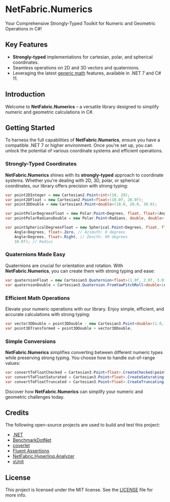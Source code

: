 ﻿# NetFabric.Numerics

Your Comprehensive Strongly-Typed Toolkit for Numeric and Geometric Operations in C#!

## Key Features

- **Strongly-typed** implementations for cartesian, polar, and spherical coordinates.
- Seamless operations on 2D and 3D vectors and quaternions.
- Leveraging the latest [generic math](https://learn.microsoft.com/en-us/dotnet/standard/generics/math) features, available in .NET 7 and C# 11.

## Introduction

Welcome to **NetFabric.Numerics** – a versatile library designed to simplify numeric and geometric calculations in C#.

## Getting Started

To harness the full capabilities of **NetFabric.Numerics**, ensure you have a compatible .NET 7 or higher environment. Once you're set up, you can unlock the potential of various coordinate systems and efficient operations.

### Strongly-Typed Coordinates

**NetFabric.Numerics** shines with its **strongly-typed** approach to coordinate systems. Whether you're dealing with 2D, 3D, polar, or spherical coordinates, our library offers precision with strong typing:

```csharp
var point2DInteger = new Cartesian2.Point<int>(10, 20);
var point2DFloat = new Cartesian2.Point<float>(10.0f, 20.0f);
var point3DDouble = new Cartesian3.Point<double>(10.0, 20.0, 30.0);

var pointPolarDegreesFloat = new Polar.Point<Degrees, float, float>(Angle<Degrees, float>.Right, 10.0f);
var pointPolarRadiansDouble = new Polar.Point<Radians, double, double>(new Angle<Radians, double>(Math.PI), 10.0f);

var pointSphericalDegreesFloat = new Spherical.Point<Degrees, float, float>(
    Angle<Degrees, float>.Zero, // Azimuth: 0 degrees
    Angle<Degrees, float>.Right, // Zenith: 90 degrees
    10.0f); // Radius
```

### Quaternions Made Easy

Quaternions are crucial for orientation and rotation. With **NetFabric.Numerics**, you can create them with strong typing and ease:

```csharp
var quaternionFloat = new Cartesian3.Quaternion<float>(1.0f, 2.0f, 3.0f, 4.0f);
var quaternionDouble = Cartesian3.Quaternion.FromYawPitchRoll<double>(Angle<Radians, double>.Zero, Angle<Radians, double>.Right);
```

### Efficient Math Operations

Elevate your numeric operations with our library. Enjoy simple, efficient, and accurate calculations with strong typing:

```csharp
var vector3DDouble = point3DDouble - new Cartesian3.Point<double>(1.0, 1.0, 1.0);
var point3DTransformed = point3DDouble + vector3DDouble;
```

### Simple Conversions

**NetFabric.Numerics** simplifies converting between different numeric types while preserving strong typing. You choose how to handle out-of-range values:

```csharp
var convertToFloatChecked = Cartesian3.Point<float>.CreateChecked(point3DDouble);
var convertToFloatSaturated = Cartesian3.Point<float>.CreateSaturating(point3DDouble);
var convertToFloatTruncated = Cartesian3.Point<float>.CreateTruncating(point3DDouble);
```

Discover how **NetFabric.Numerics** can simplify your numeric and geometric challenges today.

## Credits

The following open-source projects are used to build and test this project:

- [.NET](https://github.com/dotnet)
- [BenchmarkDotNet](https://github.com/dotnet/BenchmarkDotNet)
- [coverlet](https://github.com/coverlet-coverage/coverlet)
- [Fluent Assertions](https://github.com/fluentassertions/fluentassertions)
- [NetFabric.Hyperlinq.Analyzer](https://github.com/NetFabric/NetFabric.Hyperlinq.Analyzer)
- [xUnit](https://github.com/xunit/xunit)

## License

This project is licensed under the MIT license. See the [LICENSE](https://github.com/NetFabric/NetFabric.Numerics/blob/main/README.md) file for more info.